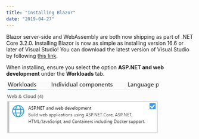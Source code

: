 ```yaml
---
title: "Installing Blazor"
date: "2019-04-27"
---
```


Blazor server-side and WebAssembly are both now shipping as part of .NET Core 3.2.0. Installing Blazor is now as simple as installing version 16.6 or later of Visual Studio! You can download the latest version of Visual Studio by following [this link](https://visualstudio.microsoft.com/vs/).

When installing, ensure you select the option **ASP.NET and web development** under the **Workloads** tab.

![](images/InstallAspWorkload.jpg)

